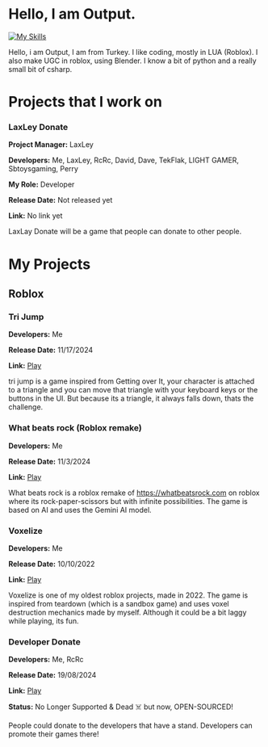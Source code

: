 # Hello, I am Output.
[![My Skills](https://skillicons.dev/icons?i=lua,html,css,python,blender,markdown,robloxstudio&theme=light)](https://skillicons.dev)

Hello, i am Output, I am from Turkey. I like coding, mostly in LUA (Roblox). I also make UGC in roblox, using Blender. I know a bit of python and a really small bit of csharp.

# Projects that I work on
### LaxLey Donate
<strong>Project Manager:</strong> LaxLey

<strong>Developers:</strong> Me, LaxLey, RcRc, David, Dave, TekFlak, LIGHT GAMER, Sbtoysgaming, Perry

<strong>My Role:</strong> Developer

<strong>Release Date:</strong> Not released yet

<strong>Link:</strong> No link yet

LaxLay Donate will be a game that people can donate to other people.
# My Projects
## Roblox
### Tri Jump
<strong>Developers:</strong> Me

<strong>Release Date:</strong> 11/17/2024

<strong>Link:</strong> [Play](https://www.roblox.com/games/88258343400114/)

tri jump is a game inspired from Getting over It, your character is attached to a triangle and you can move that triangle with your keyboard keys or the buttons in the UI. But because its a triangle, it always falls down, thats the challenge.

### What beats rock (Roblox remake)
<strong>Developers:</strong> Me

<strong>Release Date:</strong> 11/3/2024

<strong>Link:</strong> [Play](https://www.roblox.com/games/102041139420323/)

What beats rock is a roblox remake of https://whatbeatsrock.com on roblox where its rock-paper-scissors but with infinite possibilities. The game is based on AI and uses the Gemini AI model.

### Voxelize
<strong>Developers:</strong> Me

<strong>Release Date:</strong> 10/10/2022

<strong>Link:</strong> [Play](https://www.roblox.com/games/11233189032/Voxelize-BETA)

Voxelize is one of my oldest roblox projects, made in 2022. The game is inspired from teardown (which is a sandbox game)
and uses voxel destruction mechanics made by myself. Although it could be a bit laggy while playing, its fun.

### Developer Donate
<strong>Developers:</strong> Me, RcRc

<strong>Release Date:</strong> 19/08/2024

<strong>Link:</strong> [Play](https://www.roblox.com/games/18971837206/Developer-Donate-BETA)

<strong>Status:</strong> No Longer Supported & Dead ☠️ but now, OPEN-SOURCED!

People could donate to the developers that have a stand. Developers can promote their games there!
